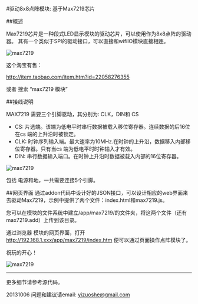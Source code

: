 ﻿#驱动8x8点阵模块: 基于Max7219芯片


##概述

Max7219芯片是一种段式LED显示模块的驱动芯片，可以使用作为8x8点阵的驱动器。
其有一个类似于SPI的驱动接口，可以直接和wifiIO模块直接相连。

![max7219](../../addons_img/max7219_module.jpg)

这个淘宝有售：

http://item.taobao.com/item.htm?id=22058276355

或者 搜索 “max7219 模块”

##接线说明

MAX7219 需要三个引脚驱动，其分别为:
CLK，DIN和 CS

* CS: 片选端。该端为低电平时串行数据被载入移位寄存器。连续数据的后16位在cs 端的上升沿时被锁定。
* CLK: 时钟序列输入端。最大速率为10MHz.在时钟的上升沿，数据移入内部移位寄存器。只有当cs 端为低电平时时钟输入才有效。 
* DIN: 串行数据输入端口。在时钟上升沿时数据被载入内部的16位寄存器。

![max7219](../../addons_img/max7219_wifiIO.jpg)

包括 电源和地，一共需要连接5个引脚。

##网页界面
通过addon代码中设计好的JSON接口，可以设计相应的web界面来去驱动Max7219，示例中提供了两个文件：index.html和max7219.js。

您可以在模块的文件系统中建立/app/max7219/的文件夹，将这两个文件（还有max7219.add）上传到该目录。

通过浏览器 模块的网页界面，打开 
http://192.168.1.xxx/app/max7219/index.htm
便可以通过页面操作点阵模块了。


祝玩的开心！

![max7219](../../addons_img/max7219_smile.jpg)



****

更多细节请参考源代码。

20131006
问题和建议请email: yizuoshe@gmail.com 

